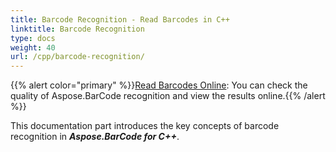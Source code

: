 ```yaml
---
title: Barcode Recognition - Read Barcodes in C++
linktitle: Barcode Recognition
type: docs
weight: 40
url: /cpp/barcode-recognition/
---
```


{{% alert color="primary" %}}[Read Barcodes Online](https://products.aspose.app/barcode/recognize): You can check the quality of Aspose.BarCode recognition and view the results online.{{% /alert %}}

This documentation part introduces the key concepts of barcode recognition in ***Aspose.BarCode for C++***.
 
